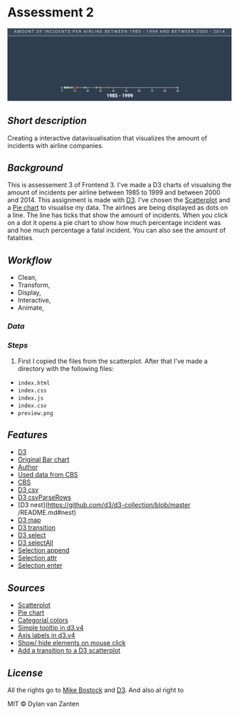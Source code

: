 # Assessment 2
![Final version](preview.png)

## ***Short description***
Creating a interactive datavisualisation that visualizes the amount of incidents with airline companies.

## ***Background***
This is assessement 3 of Frontend 3. I've made a D3 charts of visualsing the amount of incidents per airline between 1985 to 1999 and between 2000 and 2014. This assignment is made with [D3](https://d3js.org/). I've chosen the [Scatterplot](https://bl.ocks.org/d3noob/6f082f0e3b820b6bf68b78f2f7786084) and a [Pie chart](https://bl.ocks.org/santi698/f3685ca8a1a7f5be1967f39f367437c0) to visualise my data. The airlines are being displayed as dots on a line. The line has ticks that show the amount of incidents. When you click on a dot it opens a pie chart to show how much percentage incident was and hoe much percentage a fatal incident. You can also see the amount of fatalities.

## ***Workflow***
* Clean,
* Transform,
* Display,
* Interactive,
* Animate, 

### ***Data***


### ***Steps***
1. First I copied the files from the scatterplot. After that I've made a directory with the following files:
* `index.html`
* `index.css`
* `index.js`
* `index.csv`
* `preview.png`




## ***Features***
* [D3](https://d3js.org/)
* [Original Bar chart](https://bl.ocks.org/mbostock/3887051)
* [Author](https://b.locks.org/mbostock)
* [Used data from CBS](http://statline.cbs.nl/statweb/publication/?vw=t&dm=slnl&pa=80590ned&d1=10,12&d2=a&d3=0&d4=(l-26)-l&hd=160414-1419&hdr=t,g1&stb=g2,g3)
* [CBS](https://www.cbs.nl/)
* [D3 csv](https://github.com/d3/d3/wiki/CSV)
* [D3 csvParseRows](https://github.com/d3/d3-dsv/blob/master/README.md#csvParseRows)
* [D3 nest](https://github.com/d3/d3-collection/blob/master /README.md#nest)
* [D3 map](https://github.com/d3/d3-collection/blob/master/README.md#map) 
* [D3 transition](https://github.com/d3/d3-transition/blob/master/README.md#transition)
* [D3 select](https://github.com/d3/d3-selection/blob/master/README.md#select)
* [D3 selectAll](https://github.com/d3/d3-selection/blob/master/README.md#selectAll)
* [Selection append](https://github.com/d3/d3-selection/blob/master/README.md#selection_append)
* [Selection attr](https://github.com/d3/d3-selection/blob/master/README.md#selection_attr)
* [Selection enter](https://github.com/d3/d3-selection/blob/master/README.md#selection_enter)

## ***Sources***
* [Scatterplot](https://bl.ocks.org/d3noob/6f082f0e3b820b6bf68b78f2f7786084)
* [Pie chart](https://bl.ocks.org/santi698/f3685ca8a1a7f5be1967f39f367437c0)
* [Categorial colors](http://bl.ocks.org/aaizemberg/78bd3dade9593896a59d)
* [Simple tooltip in d3.v4](https://bl.ocks.org/d3noob/257c360b3650b9f0a52dd8257d7a2d73)
* [Axis labels in d3.v4](https://bl.ocks.org/d3noob/23e42c8f67210ac6c678db2cd07a747e)
* [Show/ hide elements on mouse click](http://bl.ocks.org/d3noob/5d621a60e2d1d02086bf)
* [Add a transition to a D3 scatterplot](https://stackoverflow.com/questions/27950920/add-a-transition-to-a-d3j-scatter-plot)

## ***License***
All the rights go to [Mike Bostock](https://b.locks.org/mbostock) and [D3](https://d3js.org/). And also al right to 

MIT © Dylan van Zanten
